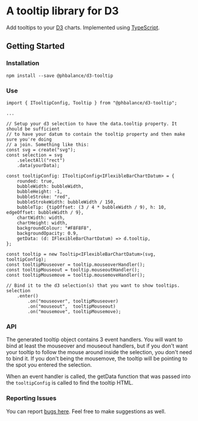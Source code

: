 # A tooltip library for D3

Add tooltips to your [D3](https://d3js.org/) charts. Implemented using [TypeScript](https://www.typescriptlang.org/).

## Getting Started


### Installation

```
npm install --save @phbalance/d3-tooltip
```

### Use

```
import { ITooltipConfig, Tooltip } from "@phbalance/d3-tooltip";

...

// Setup your d3 selection to have the data.tooltip property. It should be sufficient
// to have your datum to contain the tooltip property and then make sure you're doing
// a join. Something like this:
const svg = create("svg");
const selection = svg
    .selectAll("rect")
    .data(yourData);

const tooltipConfig: ITooltipConfig<IFlexibleBarChartDatum> = {
    rounded: true,
    bubbleWidth: bubbleWidth,
    bubbleHeight: -1,
    bubbleStroke: "red",
    bubbleStrokeWidth: bubbleWidth / 150,
    bubbleTip: {tipOffset: (3 / 4 * bubbleWidth / 9), h: 10, edgeOffset: bubbleWidth / 9},
    chartWidth: width,
    chartHeight: width,
    backgroundColour: "#F8F8F8",
    backgroundOpacity: 0.9,
    getData: (d: IFlexibleBarChartDatum) => d.tooltip,
};

const tooltip = new Tooltip<IFlexibleBarChartDatum>(svg, tooltipConfig);
const tooltipMouseover = tooltip.mouseoverHandler();
const tooltipMouseout = tooltip.mouseoutHandler();
const tooltipMousemove = tooltip.mousemoveHandler();

// Bind it to the d3 selection(s) that you want to show tooltips.
selection
    .enter()
        .on("mouseover", tooltipMouseover)
        .on("mouseout",  tooltipMouseout)
        .on("mousemove", tooltipMousemove);
```

### API

The generated tooltip object contains 3 event handlers. You will want to bind at least the mouseover and mouseout handlers, but if you don't want your tooltip to follow the mouse around inside the selection, you don't need to bind it. If you don't being the mousemove, the tooltip will be pointing to the spot you entered the selection.

When an event handler is called, the getData function that was passed into the `tooltipConfig` is called to find the tooltip HTML.

### Reporting Issues

You can report [bugs here](https://github.com/phBalance/d3-tooltip/issues). Feel free to make suggestions as well.